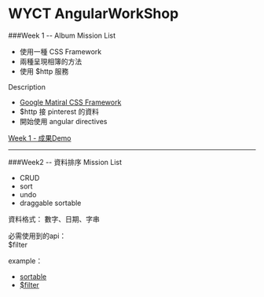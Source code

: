 # WYCT AngularWorkShop

###Week 1 -- Album
Mission List
  * 使用一種 CSS Framework
  * 兩種呈現相簿的方法
  * 使用 $http 服務

Description
  * [ Google Matiral CSS Framework ](http://www.getmdl.io/) 
  * $http 接 pinterest 的資料
  * 開始使用 angular directives
 
<a href="http://ilandy.github.io/AngularWorkShop/weekOne/" target="_blank">Week 1 - 成果Demo</a>

---

###Week2 -- 資料排序
Mission List
  * CRUD
  *  sort
  * undo
  * draggable sortable

資料格式：
數字、日期、字串

必需使用到的api：<br>
 $filter

example：<br>
  * <a href="https://jqueryui.com/draggable/#sortable" target="_blank">sortable</a> <br>
  * <a href="https://docs.angularjs.org/api/ng/service/$filter" target="_blank">$filter</a>
